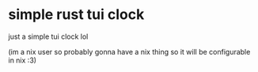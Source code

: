 # simple rust tui clock 


just a simple tui clock lol

(im a nix user so probably gonna have a nix thing so it will be configurable in nix :3)
